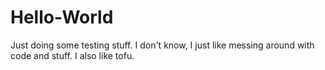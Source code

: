 # Hello-World
Just doing some testing stuff.
I don't know, I just like messing around with code and stuff. I also like tofu.
